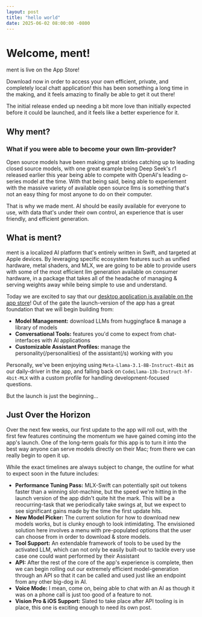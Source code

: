 ```yaml
---
layout: post
title: "hello world"
date: 2025-06-02 08:00:00 -0800
---
```


# Welcome, ment!

ment is live on the App Store!

Download now in order to access your own efficient, private, and completely local chatt application!
this has been something a long time in the making, and it feels amazing to finally be able to get it out there!

The initial release ended up needing a bit more love than initially expected before it could be launched, and it feels like a better experience for it.

## Why ment?

### What if you were able to become your own llm-provider?

Open source models have been making great strides catching up to leading closed source models, with one great example being Deep Seek's r1 released earlier this year being able to compete with OpenAI's leading o-series model at the time.
With that being said, being able to experiement with the massive variety of available open source llms is something that's not an easy thing for most anyone to do on their computer.

That is why we made ment. 
AI should be easily available for everyone to use, with data that's under their own control, an experience that is user friendly, and efficient generation.

## What is ment?

ment is a localized AI platform that's entirely written in Swift, and targeted at Apple devices. By leveraging specific ecosystem features such as unified hardware, metal shaders, and MLX, we are going to be able to provide users with some of the most efficient llm generation available on consumer hardware, in a package that takes all of the headache of managing & serving weights away while being simple to use and understand.

Today we are excited to say that our [desktop application is available on the app store](https://apps.apple.com/us/app/ment-private-ai-chat/id6742768917?mt=12)!
Out of the gate the launch-version of the app has a great foundation that we will begin building from:
* **Model Management:** download LLMs from huggingface & manage a library of models
* **Conversational Tools:** features you'd come to expect from chat-interfaces with AI applications
* **Customizable Assistant Profiles:** manage the personality(/personalities) of the assistant(/s) working with you

Personally, we've been enjoying using `Meta-Llama-3.1-8B-Instruct-4bit` as our daily-driver in the app, and falling back on `CodeLlama-13b-Instruct-hf-4bit-MLX` with a custom profile for handling development-focused questions.

But the launch is just the beginning...

## Just Over the Horizon
Over the next few weeks, our first update to the app will roll out, with the first few features continuing the momentum we have gained coming into the app's launch.
One of the long-term goals for this app is to turn it into the best way anyone can serve models directly on their Mac; from there we can really begin to open it up.

While the exact timelines are always subject to change, the outline for what to expect soon in the future includes:
* **Performance Tuning Pass:** MLX-Swift can potentially spit out tokens faster than a winning slot-machine, but the speed we're hitting in the launch version of the app didn't quite hit the mark. This will be a reocurring-task that we periodically take swings at, but we expect to see significant gains made by the time the first update hits.
* **New Model Picker:** The current solution for how to download new models works, but is clunky enough to look intimidating. The envisioned solution here involves a menu with pre-populated options that the user can choose from in order to download & store models.
* **Tool Support:** An extendable framework of tools to be used by the activated LLM, which can not only be easily built-out to tackle every use case one could want performed by their Assistant
* **API:** After the rest of the core of the app's experience is complete, then we can begin rolling out our extremely efficient model-generation through an API so that it can be called and used just like an endpoint from any other big-dog in AI.
* **Voice Mode:** I mean, come on, being able to chat with an AI as though it was on a phone call is just too good of a feature to not.
* **Vision Pro & iOS Support:** Slated to take place after API tooling is in place, this one is exciting enough to need its own post.